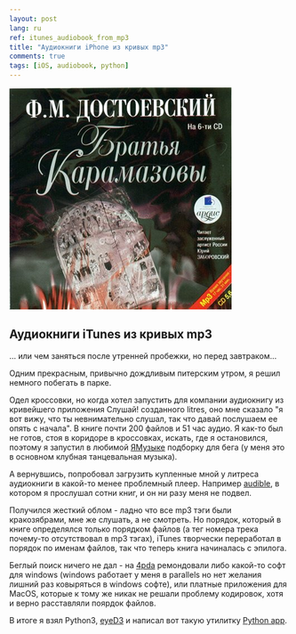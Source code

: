 ```yaml
---
layout: post
lang: ru
ref: itunes_audiobook_from_mp3
title: "Аудиокниги iPhone из кривых mp3"
comments: true
tags: [iOS, audiobook, python]
---
```

![](/images/brothers_karamazov_ardis.jpg)

## Аудиокниги iTunes из кривых mp3
... или чем заняться после утренней пробежки, но перед завтраком...

Одним прекрасным, привычно дождливым питерским утром, я решил немного побегать в парке.

Одел кроссовки, но когда хотел запустить для компании аудиокнигу из кривейшего приложения Слушай!
созданного litres, оно мне сказало "я вот вижу, что ты невнимательно слушал, так что давай
послушаем ее опять с начала". В книге почти 200 файлов и 51 час аудио. Я как-то был не готов,
стоя в коридоре в кроссовках, искать, где я остановился, поэтому я запустил в любимой 
[ЯМузыке](https://music.yandex.ru/home) подборку для бега (у меня это в основном клубная 
танцевальная музыка). 

А вернувшись, попробовал загрузить купленные мной у литреса аудиокниги в какой-то менее проблемный плеер.
Например [audible](http://www.audible.com), в котором я прослушал сотни книг, и он ни разу меня не подвел.

Получился жесткий облом - ладно что все mp3 тэги были кракозябрами, мне же слушать, а не смотреть.
Но порядок, который в книге определялся только порядком файлов (а тег номера трека почему-то отсутствовал
в mp3 тэгах), iTunes творчески переработал в порядок по именам файлов, так что теперь книга начиналась с 
эпилога.

Беглый поиск ничего не дал - на [4pda](https://4pda.ru/forum/index.php?showtopic=114851) 
ремондовали либо какой-то софт для windows (windows работает у меня
в parallels но нет желания лишний раз ковыряться в windows софте), или платные приложения для MacOS,
которые к тому же никак не решали проблему кодировок, хотя и верно расставляли поярдок файлов.

В итоге я взял Python3, [eyeD3](https://eyed3.readthedocs.io/en/latest/) и написал вот такую утилитку
[Python app](https://github.com/masterandrey/itunes-audiobook-from-mp3).





